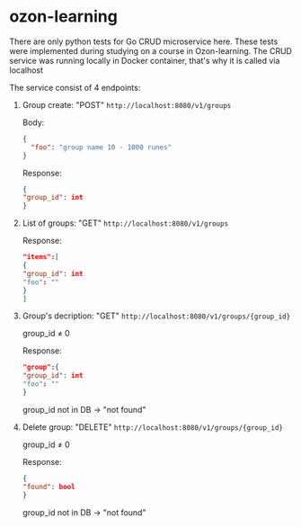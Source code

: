 # ozon-learning
There are only python tests for Go CRUD microservice here. These tests were implemented during studying on a course in Ozon-learning.
The CRUD service was running locally in Docker container, that's why it is called via localhost

The service consist of 4 endpoints:

1. Group create: "POST" `http://localhost:8080/v1/groups`
    
    Body:
    
    ```json
    {
      "foo": "group name 10 - 1000 runes"
    }
    
    ```
    
    Response:
    
    ```json
    {
    "group_id": int
    }
    
    ```
    
2. List of groups: "GET" `http://localhost:8080/v1/groups`
    
    Response:
    
    ```json
    "items":[
    {
    "group_id": int
    "foo": ""
    }
    ]
    ```
    
3. Group's decription: "GET" `http://localhost:8080/v1/groups/{group_id}`
    
    group_id ≠ 0
    
    Response:
    
    ```json
    "group":{
    "group_id": int
    "foo": ""
    }
    ```
    
    group_id not in DB → "not found"
    
4. Delete group: "DELETE" `http://localhost:8080/v1/groups/{group_id}`
    
    group_id ≠ 0
    
    Response:
    
    ```json
    {
    "found": bool
    }
    ```
    
    group_id not in DB → "not found"
